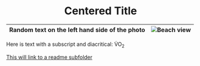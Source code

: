 <h1 align="center"> Centered Title</h1>
  
   
|Random text on the left hand side of the photo   |![Beach view](https://th.bing.com/th/id/R.f96b21fd71b2e219b176ad7077b01588?rik=qqWYA5L6jcT60w&riu=http%3a%2f%2ftravel.home.sndimg.com%2fcontent%2fdam%2fimages%2ftravel%2ffullset%2f2014%2f12%2f4%2ftop-vacation-spots-cancun.jpg.rend.hgtvcom.966.725.jpeg&ehk=1LjPXrpmVbUrXCJhHVy8Kct%2bQd6LM6WRrRq0%2f3E1U1E%3d&risl=&pid=ImgRaw&r=0)|
|---------------|:---------------------------------------------------------------------------------------------------------------------------------------------------------------------------------------------------------------------------------------------------------------------------------------------------------------------------------------|
    
    
<p> Here is text with a subscript and diacritical: V&#775O<sub>2</sub> </p>
  

[This will link to a readme subfolder](https://github.com/Alina-Saari/KNES381/blob/main/Imagesubfolder/readme4.md)

